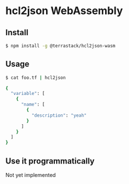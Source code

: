 # hcl2json WebAssembly

## Install

```bash
$ npm install -g @terrastack/hcl2json-wasm
```

## Usage

```bash
$ cat foo.tf | hcl2json

{
  "variable": [
    {
      "name": [
        {
          "description": "yeah"
        }
      ]
    }
  ]
}
```

## Use it programmatically

Not yet implemented
